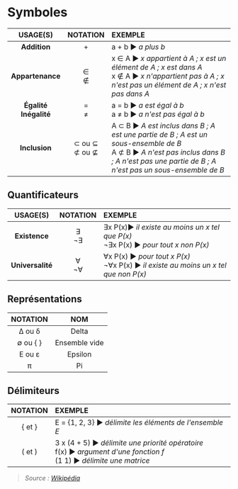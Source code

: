 # Symboles

|USAGE(S)|NOTATION|EXEMPLE|
|:--:|:--:|:--|
|**Addition**|+|a + b ▶ _a plus b_|
|**Appartenance**|∈<br>∉|x ∈ A ▶ _x appartient à A ; x est un élément de A ; x est dans A_<br>x ∉ A ▶ _x n'appartient pas à A ; x n'est pas un élément de A ; x n'est pas dans A_|
|**Égalité**<br>**Inégalité**|=<br>≠|a = b ▶ _a est égal à b_<br>a ≠ b ▶ _a n'est pas égal à b_|
|**Inclusion**|⊂ ou ⊆<br>⊄ ou ⊈|A ⊂ B ▶ _A est inclus dans B ; A est une partie de B ; A est un sous-ensemble de B_<br>A ⊄ B ▶ _A n'est pas inclus dans B ; A n'est pas une partie de B ; A n'est pas un sous-ensemble de B_|

## Quantificateurs

|USAGE(S)|NOTATION|EXEMPLE|
|:--:|:--:|:--|
|**Existence**|∃<br>¬∃|∃x P(x)▶ _il existe au moins un x tel que P(x)_<br>¬∃x P(x) ▶ _pour tout x non P(x)_|
|**Universalité**|∀<br>¬∀|∀x P(x) ▶ _pour tout x P(x)_<br>¬∀x P(x) ▶ _il existe au moins un x tel que non P(x)_|

## Représentations

|NOTATION|NOM|
|:--:|:--:|
|Δ ou δ|Delta|
|∅ ou { }|Ensemble vide|
|Ε ou ε|Epsilon|
|π|Pi|

## Délimiteurs

|NOTATION|EXEMPLE|
|:--:|:--|
|{ et }|E = {1, 2, 3} ▶ _délimite les éléments de l'ensemble E_|
|( et )|3 x (4 + 5) ▶ _délimite une priorité opératoire_<br>f(x) ▶ _argument d'une fonction f_<br>(1 1) ▶ _délimite une matrice_|

> _Source : [Wikipédia](https://fr.wikipedia.org/wiki/Table_de_symboles_math%C3%A9matiques)_
